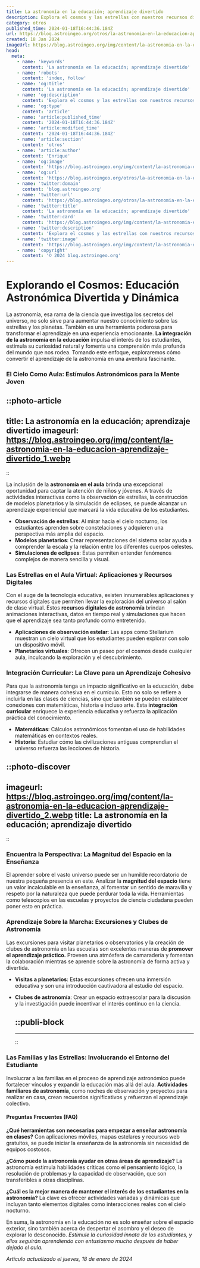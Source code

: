 ```yaml
---
title: La astronomía en la educación; aprendizaje divertido
description: Explora el cosmos y las estrellas con nuestros recursos didácticos. La astronomía en la educación; aprende y diviértete.
category: otros
published_time: 2024-01-18T16:44:36.184Z
url: https://blog.astroingeo.org/otros/la-astronomia-en-la-educacion-aprendizaje-divertido
created: 18 Jan 2024
imageUrl: https://blog.astroingeo.org/img/content/la-astronomia-en-la-educacion-aprendizaje-divertido_1.webp
head:
  meta:
    - name: 'keywords'
      content: 'La astronomía en la educación; aprendizaje divertido'
    - name: 'robots'
      content: 'index, follow'
    - name: 'og:title'
      content: 'La astronomía en la educación; aprendizaje divertido'
    - name: 'og:description'
      content: 'Explora el cosmos y las estrellas con nuestros recursos didácticos. La astronomía en la educación; aprende y diviértete.'
    - name: 'og:type'
      content: 'article'
    - name: 'article:published_time'
      content: '2024-01-18T16:44:36.184Z'
    - name: 'article:modified_time'
      content: '2024-01-18T16:44:36.184Z'
    - name: 'article:section'
      content: 'otros'
    - name: 'article:author'
      content: 'Enrique'
    - name: 'og:image'
      content: 'https://blog.astroingeo.org/img/content/la-astronomia-en-la-educacion-aprendizaje-divertido_1.webp'
    - name: 'og:url'
      content: 'https://blog.astroingeo.org/otros/la-astronomia-en-la-educacion-aprendizaje-divertido'
    - name: 'twitter:domain'
      content: 'blog.astroingeo.org'
    - name: 'twitter:url'
      content: 'https://blog.astroingeo.org/otros/la-astronomia-en-la-educacion-aprendizaje-divertido'
    - name: 'twitter:title'
      content: 'La astronomía en la educación; aprendizaje divertido'
    - name: 'twitter:card'
      content: 'https://blog.astroingeo.org/img/content/la-astronomia-en-la-educacion-aprendizaje-divertido_1.webp'
    - name: 'twitter:description'
      content: 'Explora el cosmos y las estrellas con nuestros recursos didácticos. La astronomía en la educación; aprende y diviértete.'
    - name: 'twitter:image'
      content: 'https://blog.astroingeo.org/img/content/la-astronomia-en-la-educacion-aprendizaje-divertido_1.webp'
    - name: 'copyright'
      content: '© 2024 blog.astroingeo.org'
---
```

# Explorando el Cosmos: Educación Astronómica Divertida y Dinámica

La astronomía, esa rama de la ciencia que investiga los secretos del universo, no solo sirve para aumentar nuestro conocimiento sobre las estrellas y los planetas. También es una herramienta poderosa para transformar el aprendizaje en una experiencia emocionante. **La integración de la astronomía en la educación** impulsa el interés de los estudiantes, estimula su curiosidad natural y fomenta una comprensión más profunda del mundo que nos rodea. Tomando este enfoque, exploraremos cómo convertir el aprendizaje de la astronomía en una aventura fascinante.

### El Cielo Como Aula: Estímulos Astronómicos para la Mente Joven


::photo-article
---
title: La astronomía en la educación; aprendizaje divertido
imageurl: https://blog.astroingeo.org/img/content/la-astronomia-en-la-educacion-aprendizaje-divertido_1.webp
---
::



La inclusión de la **astronomía en el aula** brinda una excepcional oportunidad para captar la atención de niños y jóvenes. A través de actividades interactivas como la observación de estrellas, la construcción de modelos planetarios y la simulación de eclipses, se puede alcanzar un aprendizaje experiencial que marcará la vida educativa de los estudiantes.

- **Observación de estrellas**: Al mirar hacia el cielo nocturno, los estudiantes aprenden sobre constelaciones y adquieren una perspectiva más amplia del espacio.
- **Modelos planetarios**: Crear representaciones del sistema solar ayuda a comprender la escala y la relación entre los diferentes cuerpos celestes.
- **Simulaciones de eclipses**: Estas permiten entender fenómenos complejos de manera sencilla y visual.

### Las Estrellas en el Aula Virtual: Aplicaciones y Recursos Digitales

Con el auge de la tecnología educativa, existen innumerables aplicaciones y recursos digitales que permiten llevar la exploración del universo al salón de clase virtual. Estos **recursos digitales de astronomía** brindan animaciones interactivas, datos en tiempo real y simulaciones que hacen que el aprendizaje sea tanto profundo como entretenido.

- **Aplicaciones de observación estelar**: Las apps como Stellarium muestran un cielo virtual que los estudiantes pueden explorar con solo un dispositivo móvil.
- **Planetarios virtuales**: Ofrecen un paseo por el cosmos desde cualquier aula, inculcando la exploración y el descubrimiento.

### Integración Curricular: La Clave para un Aprendizaje Cohesivo

Para que la astronomía tenga un impacto significativo en la educación, debe integrarse de manera cohesiva en el currículo. Esto no solo se refiere a incluirla en las clases de ciencias, sino que también se pueden establecer conexiones con matemáticas, historia e incluso arte. Esta **integración curricular** enriquece la experiencia educativa y refuerza la aplicación práctica del conocimiento.

- **Matemáticas**: Cálculos astronómicos fomentan el uso de habilidades matemáticas en contextos reales.
- **Historia**: Estudiar cómo las civilizaciones antiguas comprendían el universo refuerza las lecciones de historia.


::photo-discover
---
imageurl: https://blog.astroingeo.org/img/content/la-astronomia-en-la-educacion-aprendizaje-divertido_2.webp
title: La astronomía en la educación; aprendizaje divertido
---
::



### Encuentra la Perspectiva: La Magnitud del Espacio en la Enseñanza

El aprender sobre el vasto universo puede ser un humilde recordatorio de nuestra pequeña presencia en este. Analizar la **magnitud del espacio** tiene un valor incalculable en la enseñanza, al fomentar un sentido de maravilla y respeto por la naturaleza que puede perdurar toda la vida. Herramientas como telescopios en las escuelas y proyectos de ciencia ciudadana pueden poner esto en práctica.

### Aprendizaje Sobre la Marcha: Excursiones y Clubes de Astronomía

Las excursiones para visitar planetarios o observatorios y la creación de clubes de astronomía en las escuelas son excelentes maneras de **promover el aprendizaje práctico.** Proveen una atmósfera de camaradería y fomentan la colaboración mientras se aprende sobre la astronomía de forma activa y divertida.

- **Visitas a planetarios**: Estas excursiones ofrecen una inmersión educativa y son una introducción cautivadora al estudio del espacio.
- **Clubes de astronomía**: Crear un espacio extraescolar para la discusión y la investigación puede incentivar el interés continuo en la ciencia.


  ::publi-block
  ---
  ---
  ::
  
  

### Las Familias y las Estrellas: Involucrando el Entorno del Estudiante

Involucrar a las familias en el proceso de aprendizaje astronómico puede fortalecer vínculos y expandir la educación más allá del aula. **Actividades familiares de astronomía**, como noches de observación y proyectos para realizar en casa, crean recuerdos significativos y refuerzan el aprendizaje colectivo.

#### Preguntas Frecuentes (FAQ)

**¿Qué herramientas son necesarias para empezar a enseñar astronomía en clases?**
Con aplicaciones móviles, mapas estelares y recursos web gratuitos, se puede iniciar la enseñanza de la astronomía sin necesidad de equipos costosos.

**¿Cómo puede la astronomía ayudar en otras áreas de aprendizaje?**
La astronomía estimula habilidades críticas como el pensamiento lógico, la resolución de problemas y la capacidad de observación, que son transferibles a otras disciplinas.

**¿Cuál es la mejor manera de mantener el interés de los estudiantes en la astronomía?**
La clave es ofrecer actividades variadas y dinámicas que incluyan tanto elementos digitales como interacciones reales con el cielo nocturno.

En suma, la astronomía en la educación no es solo enseñar sobre el espacio exterior, sino también acerca de despertar el asombro y el deseo de explorar lo desconocido. _Estimule la curiosidad innata de los estudiantes, y ellos seguirán aprendiendo con entusiasmo mucho después de haber dejado el aula._

_Artículo actualizado el jueves, 18 de enero de 2024_